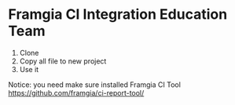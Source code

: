 # Framgia CI Integration Education Team
1. Clone
2. Copy all file to new project
3. Use it

Notice: you need make sure installed Framgia CI Tool https://github.com/framgia/ci-report-tool/

